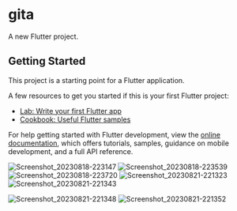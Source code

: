 # gita

A new Flutter project.

## Getting Started

This project is a starting point for a Flutter application.

A few resources to get you started if this is your first Flutter project:

- [Lab: Write your first Flutter app](https://docs.flutter.dev/get-started/codelab)
- [Cookbook: Useful Flutter samples](https://docs.flutter.dev/cookbook)

For help getting started with Flutter development, view the
[online documentation](https://docs.flutter.dev/), which offers tutorials,
samples, guidance on mobile development, and a full API reference.


![Screenshot_20230818-223147](https://github.com/BhargavsinhBarad/gita/assets/118417960/fa35be88-d85d-4284-869a-10595fc058f0)
![Screenshot_20230818-223539](https://github.com/BhargavsinhBarad/gita/assets/118417960/cbb3334c-be63-4f57-b4a0-2bdfb50b4474)
![Screenshot_20230818-223720](https://github.com/BhargavsinhBarad/gita/assets/118417960/bb8a5e6b-2aba-4428-93a8-4bbb49a17fbd)
![Screenshot_20230821-221323](https://github.com/BhargavsinhBarad/gita/assets/118417960/35187ad6-c964-47b7-92d6-2a46ef3f07c6)
![Screenshot_20230821-221343](https://github.com/BhargavsinhBarad/gita/assets/118417960/21a18937-f587-4752-b599-ab6ffad0b30b)

![Screenshot_20230821-221348](https://github.com/BhargavsinhBarad/gita/assets/118417960/a08a7cc6-2ed7-4d6b-ba0c-b5c58006af1b)
![Screenshot_20230821-221352](https://github.com/BhargavsinhBarad/gita/assets/118417960/642679a1-d20e-45e0-a912-61204d932dac)
